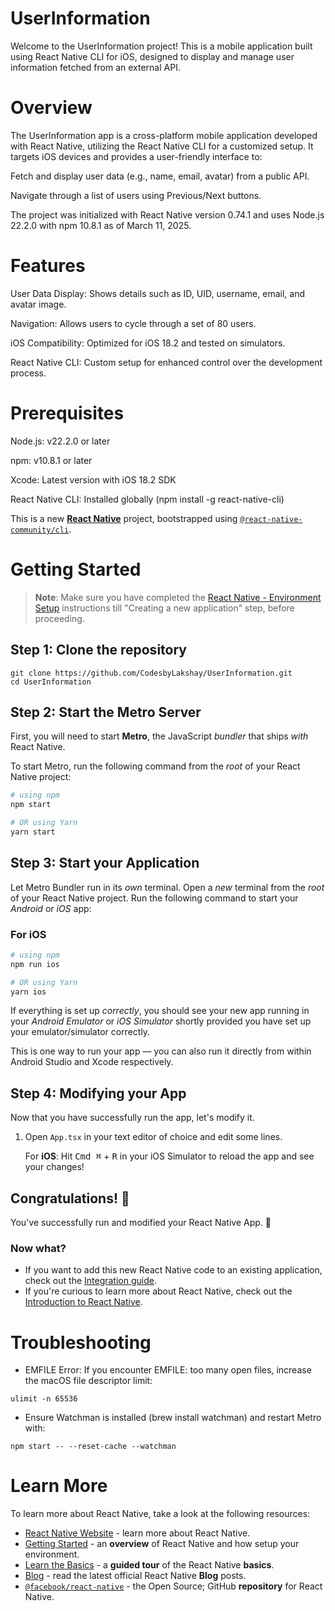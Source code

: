 # UserInformation
Welcome to the UserInformation project! This is a mobile application built using React Native CLI for iOS, designed to display and manage user information fetched from an external API.

# Overview
The UserInformation app is a cross-platform mobile application developed with React Native, utilizing the React Native CLI for a customized setup. It targets iOS devices and provides a user-friendly interface to:

Fetch and display user data (e.g., name, email, avatar) from a public API.

Navigate through a list of users using Previous/Next buttons.

The project was initialized with React Native version 0.74.1 and uses Node.js 22.2.0 with npm 10.8.1 as of March 11, 2025.

# Features
User Data Display: Shows details such as ID, UID, username, email, and avatar image.

Navigation: Allows users to cycle through a set of 80 users.

iOS Compatibility: Optimized for iOS 18.2 and tested on simulators.

React Native CLI: Custom setup for enhanced control over the development process.

# Prerequisites
Node.js: v22.2.0 or later

npm: v10.8.1 or later

Xcode: Latest version with iOS 18.2 SDK

React Native CLI: Installed globally (npm install -g react-native-cli)

This is a new [**React Native**](https://reactnative.dev) project, bootstrapped using [`@react-native-community/cli`](https://github.com/react-native-community/cli).

# Getting Started

>**Note**: Make sure you have completed the [React Native - Environment Setup](https://reactnative.dev/docs/environment-setup) instructions till "Creating a new application" step, before proceeding.

## Step 1: Clone the repository

```
git clone https://github.com/CodesbyLakshay/UserInformation.git
cd UserInformation
```

## Step 2: Start the Metro Server

First, you will need to start **Metro**, the JavaScript _bundler_ that ships _with_ React Native.

To start Metro, run the following command from the _root_ of your React Native project:

```bash
# using npm
npm start

# OR using Yarn
yarn start
```

## Step 3: Start your Application

Let Metro Bundler run in its _own_ terminal. Open a _new_ terminal from the _root_ of your React Native project. Run the following command to start your _Android_ or _iOS_ app:


### For iOS

```bash
# using npm
npm run ios

# OR using Yarn
yarn ios
```

If everything is set up _correctly_, you should see your new app running in your _Android Emulator_ or _iOS Simulator_ shortly provided you have set up your emulator/simulator correctly.

This is one way to run your app — you can also run it directly from within Android Studio and Xcode respectively.

## Step 4: Modifying your App

Now that you have successfully run the app, let's modify it.

1. Open `App.tsx` in your text editor of choice and edit some lines.

   For **iOS**: Hit <kbd>Cmd ⌘</kbd> + <kbd>R</kbd> in your iOS Simulator to reload the app and see your changes!

## Congratulations! :tada:

You've successfully run and modified your React Native App. :partying_face:

### Now what?

- If you want to add this new React Native code to an existing application, check out the [Integration guide](https://reactnative.dev/docs/integration-with-existing-apps).
- If you're curious to learn more about React Native, check out the [Introduction to React Native](https://reactnative.dev/docs/getting-started).

# Troubleshooting

- EMFILE Error: If you encounter EMFILE: too many open files, increase the macOS file descriptor limit:
```
ulimit -n 65536
```

- Ensure Watchman is installed (brew install watchman) and restart Metro with:
```
npm start -- --reset-cache --watchman
```
# Learn More

To learn more about React Native, take a look at the following resources:

- [React Native Website](https://reactnative.dev) - learn more about React Native.
- [Getting Started](https://reactnative.dev/docs/environment-setup) - an **overview** of React Native and how setup your environment.
- [Learn the Basics](https://reactnative.dev/docs/getting-started) - a **guided tour** of the React Native **basics**.
- [Blog](https://reactnative.dev/blog) - read the latest official React Native **Blog** posts.
- [`@facebook/react-native`](https://github.com/facebook/react-native) - the Open Source; GitHub **repository** for React Native.
